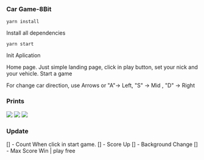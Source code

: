### Car Game-8Bit

`yarn install` <p>Install all dependencies</p>
`yarn start` <p>Init Aplication</p>

  <p>Home page. Just simple landing page, click in play button, set your nick and your vehicle. Start a game</p>
  <p>For change car direction, use Arrows or "A"-> Left, "S" -> Mid , "D" -> Right</p>

### Prints

![](./gitkeep/{}.png)
![](./gitkeep/{}.png)
![](./gitkeep/{}.png)

### Update

[] - Count When click in start game.
[] - Score Up
[] - Background Change
[] - Max Score Win | play free
